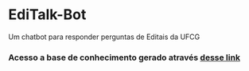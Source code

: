 # EdiTalk-Bot
Um chatbot para responder perguntas de Editais da UFCG

### Acesso a base de conhecimento gerado através [desse link](https://drive.google.com/drive/folders/1ZLr0mk_rrdUfIgqNXNHMwQ-dJvknG0F-?usp=sharing)

